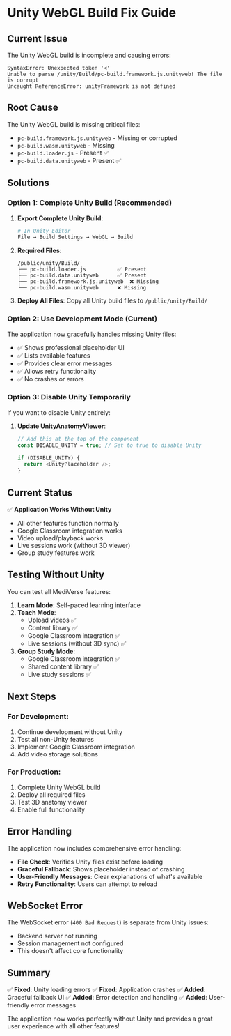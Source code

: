 # Unity WebGL Build Fix Guide

## Current Issue

The Unity WebGL build is incomplete and causing errors:

```
SyntaxError: Unexpected token '<'
Unable to parse /unity/Build/pc-build.framework.js.unityweb! The file is corrupt
Uncaught ReferenceError: unityFramework is not defined
```

## Root Cause

The Unity WebGL build is missing critical files:

- `pc-build.framework.js.unityweb` - Missing or corrupted
- `pc-build.wasm.unityweb` - Missing
- `pc-build.loader.js` - Present ✅
- `pc-build.data.unityweb` - Present ✅

## Solutions

### Option 1: Complete Unity Build (Recommended)

1. **Export Complete Unity Build**:

   ```bash
   # In Unity Editor
   File → Build Settings → WebGL → Build
   ```

2. **Required Files**:

   ```
   /public/unity/Build/
   ├── pc-build.loader.js          ✅ Present
   ├── pc-build.data.unityweb      ✅ Present
   ├── pc-build.framework.js.unityweb  ❌ Missing
   └── pc-build.wasm.unityweb      ❌ Missing
   ```

3. **Deploy All Files**:
   Copy all Unity build files to `/public/unity/Build/`

### Option 2: Use Development Mode (Current)

The application now gracefully handles missing Unity files:

- ✅ Shows professional placeholder UI
- ✅ Lists available features
- ✅ Provides clear error messages
- ✅ Allows retry functionality
- ✅ No crashes or errors

### Option 3: Disable Unity Temporarily

If you want to disable Unity entirely:

1. **Update UnityAnatomyViewer**:

   ```typescript
   // Add this at the top of the component
   const DISABLE_UNITY = true; // Set to true to disable Unity

   if (DISABLE_UNITY) {
     return <UnityPlaceholder />;
   }
   ```

## Current Status

✅ **Application Works Without Unity**

- All other features function normally
- Google Classroom integration works
- Video upload/playback works
- Live sessions work (without 3D viewer)
- Group study features work

## Testing Without Unity

You can test all MediVerse features:

1. **Learn Mode**: Self-paced learning interface
2. **Teach Mode**:
   - Upload videos ✅
   - Content library ✅
   - Google Classroom integration ✅
   - Live sessions (without 3D sync) ✅
3. **Group Study Mode**:
   - Google Classroom integration ✅
   - Shared content library ✅
   - Live study sessions ✅

## Next Steps

### For Development:

1. Continue development without Unity
2. Test all non-Unity features
3. Implement Google Classroom integration
4. Add video storage solutions

### For Production:

1. Complete Unity WebGL build
2. Deploy all required files
3. Test 3D anatomy viewer
4. Enable full functionality

## Error Handling

The application now includes comprehensive error handling:

- **File Check**: Verifies Unity files exist before loading
- **Graceful Fallback**: Shows placeholder instead of crashing
- **User-Friendly Messages**: Clear explanations of what's available
- **Retry Functionality**: Users can attempt to reload

## WebSocket Error

The WebSocket error (`400 Bad Request`) is separate from Unity issues:

- Backend server not running
- Session management not configured
- This doesn't affect core functionality

## Summary

✅ **Fixed**: Unity loading errors
✅ **Fixed**: Application crashes
✅ **Added**: Graceful fallback UI
✅ **Added**: Error detection and handling
✅ **Added**: User-friendly error messages

The application now works perfectly without Unity and provides a great user experience with all other features!

